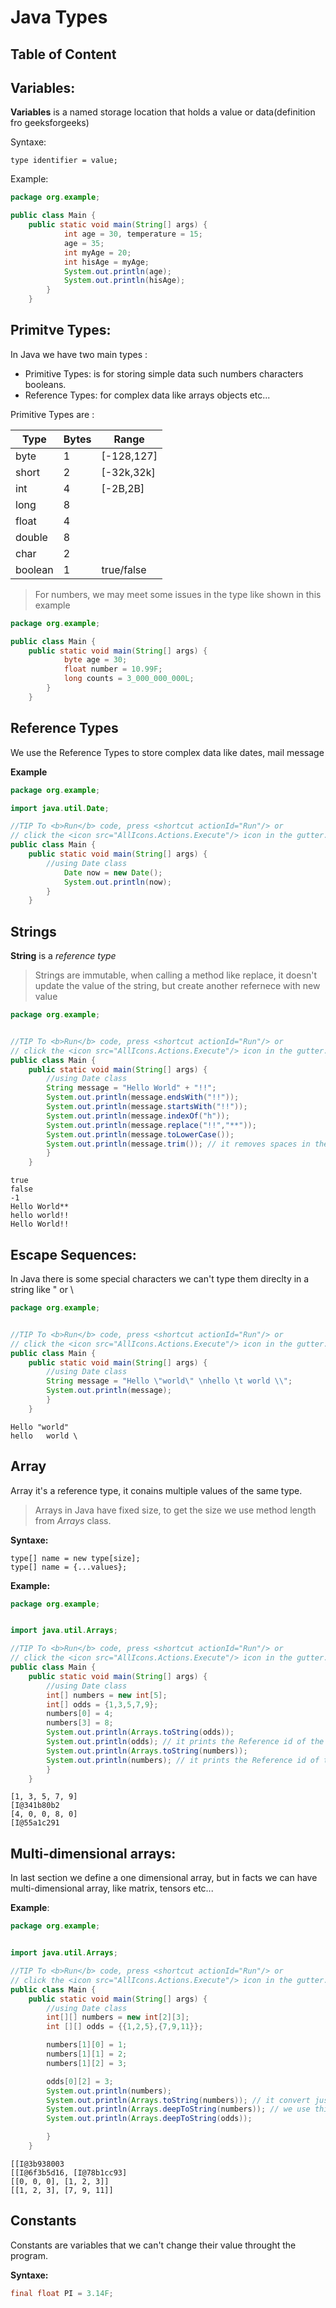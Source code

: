 # Java Types

## Table of Content

## Variables:

**Variables** is a named storage location that holds a value or data(definition fro geeksforgeeks)

Syntaxe:

```
type identifier = value;
```

Example:

```java
package org.example;

public class Main {
    public static void main(String[] args) {
            int age = 30, temperature = 15;
            age = 35;
            int myAge = 20;
            int hisAge = myAge;
            System.out.println(age);
            System.out.println(hisAge);
        }
    }

```

## Primitve Types:

In Java we have two main types :

- Primitive Types: is for storing simple data such numbers characters booleans.
- Reference Types: for complex data like arrays objects etc...

Primitive Types are :

| Type    | Bytes | Range      |
| ------- | ----- | ---------- |
| byte    | 1     | [-128,127] |
| short   | 2     | [-32k,32k] |
| int     | 4     | [-2B,2B]   |
| long    | 8     |            |
| float   | 4     |            |
| double  | 8     |            |
| char    | 2     |            |
| boolean | 1     | true/false |

> For numbers, we may meet some issues in the type like shown in this example

```java
package org.example;

public class Main {
    public static void main(String[] args) {
            byte age = 30;
            float number = 10.99F;
            long counts = 3_000_000_000L;
        }
    }

```

## Reference Types

We use the Reference Types to store complex data like dates, mail message

**Example**

```java
package org.example;

import java.util.Date;

//TIP To <b>Run</b> code, press <shortcut actionId="Run"/> or
// click the <icon src="AllIcons.Actions.Execute"/> icon in the gutter.
public class Main {
    public static void main(String[] args) {
        //using Date class
            Date now = new Date();
            System.out.println(now);
        }
    }

```

## Strings

**String** is a _reference type_

> Strings are immutable, when calling a method like replace, it doesn't update the value of the string, but create another refernece with new value

```java
package org.example;


//TIP To <b>Run</b> code, press <shortcut actionId="Run"/> or
// click the <icon src="AllIcons.Actions.Execute"/> icon in the gutter.
public class Main {
    public static void main(String[] args) {
        //using Date class
        String message = "Hello World" + "!!";
        System.out.println(message.endsWith("!!"));
        System.out.println(message.startsWith("!!"));
        System.out.println(message.indexOf("h"));
        System.out.println(message.replace("!!","**"));
        System.out.println(message.toLowerCase());
        System.out.println(message.trim()); // it removes spaces in the beginning and the end of the string
        }
    }

```

```Output
true
false
-1
Hello World**
hello world!!
Hello World!!

```

## Escape Sequences:

In Java there is some special characters we can't type them direclty in a string like " or \

```java
package org.example;


//TIP To <b>Run</b> code, press <shortcut actionId="Run"/> or
// click the <icon src="AllIcons.Actions.Execute"/> icon in the gutter.
public class Main {
    public static void main(String[] args) {
        //using Date class
        String message = "Hello \"world\" \nhello \t world \\";
        System.out.println(message);
        }
    }
```

```Output
Hello "world"
hello   world \
```

## Array

Array it's a reference type, it conains multiple values of the same type.

> Arrays in Java have fixed size, to get the size we use method length from _Arrays_ class.

**Syntaxe:**

```
type[] name = new type[size];
type[] name = {...values};
```

**Example:**

```java
package org.example;


import java.util.Arrays;

//TIP To <b>Run</b> code, press <shortcut actionId="Run"/> or
// click the <icon src="AllIcons.Actions.Execute"/> icon in the gutter.
public class Main {
    public static void main(String[] args) {
        //using Date class
        int[] numbers = new int[5];
        int[] odds = {1,3,5,7,9};
        numbers[0] = 4;
        numbers[3] = 8;
        System.out.println(Arrays.toString(odds));
        System.out.println(odds); // it prints the Reference id of the array
        System.out.println(Arrays.toString(numbers));
        System.out.println(numbers); // it prints the Reference id of the array
        }
    }

```

```Output
[1, 3, 5, 7, 9]
[I@341b80b2
[4, 0, 0, 8, 0]
[I@55a1c291
```

## Multi-dimensional arrays:

In last section we define a one dimensional array, but in facts we can have multi-dimensional array, like matrix, tensors etc...

**Example**:

```java
package org.example;


import java.util.Arrays;

//TIP To <b>Run</b> code, press <shortcut actionId="Run"/> or
// click the <icon src="AllIcons.Actions.Execute"/> icon in the gutter.
public class Main {
    public static void main(String[] args) {
        //using Date class
        int[][] numbers = new int[2][3];
        int [][] odds = {{1,2,5},{7,9,11}};

        numbers[1][0] = 1;
        numbers[1][1] = 2;
        numbers[1][2] = 3;

        odds[0][2] = 3;
        System.out.println(numbers);
        System.out.println(Arrays.toString(numbers)); // it convert just the array that contains those arrays
        System.out.println(Arrays.deepToString(numbers)); // we use this method to convert all nested arrays to string
        System.out.println(Arrays.deepToString(odds));

        }
    }

```

```Output
[[I@3b938003
[[I@6f3b5d16, [I@78b1cc93]
[[0, 0, 0], [1, 2, 3]]
[[1, 2, 3], [7, 9, 11]]
```

## Constants

Constants are variables that we can't change their value throught the program.

**Syntaxe:**

```java
final float PI = 3.14F;
```
